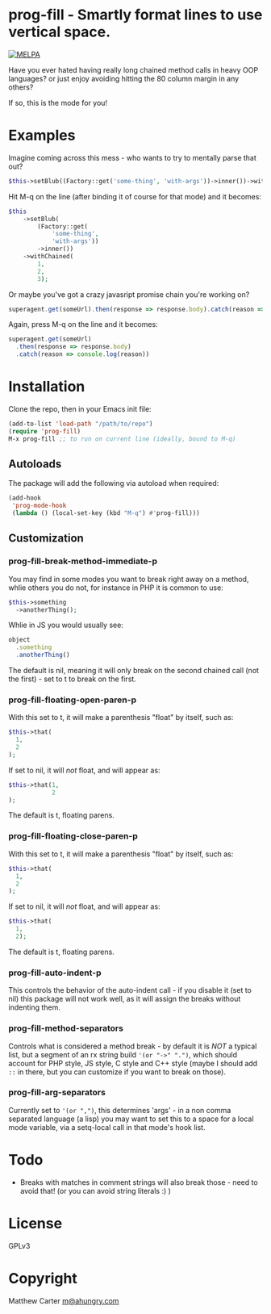 # prog-fill - Smartly format lines to use vertical space.

[![MELPA](http://melpa.org/packages/prog-fill-badge.svg)](http://melpa.org/#/prog-fill)

Have you ever hated having really long chained method calls in heavy
OOP languages?  or just enjoy avoiding hitting the 80 column margin in
any others?

If so, this is the mode for you!

# Examples

Imagine coming across this mess - who wants to try to mentally parse
that out?

```php
$this->setBlub((Factory::get('some-thing', 'with-args'))->inner())->withChained(1, 2, 3);
```
Hit M-q on the line (after binding it of course for that mode) and it
becomes:
```php
$this
    ->setBlub(
        (Factory::get(
            'some-thing',
            'with-args'))
        ->inner())
    ->withChained(
        1,
        2,
        3);
```

Or maybe you've got a crazy javasript promise chain you're working on?

```js
superagent.get(someUrl).then(response => response.body).catch(reason => console.log(reason))
```
Again, press M-q on the line and it becomes:
```js
superagent.get(someUrl)
  .then(response => response.body)
  .catch(reason => console.log(reason))

```


# Installation

Clone the repo, then in your Emacs init file:

```lisp
(add-to-list 'load-path "/path/to/repo")
(require 'prog-fill)
M-x prog-fill ;; to run on current line (ideally, bound to M-q)
```

## Autoloads

The package will add the following via autoload when required:

```lisp
(add-hook
 'prog-mode-hook
 (lambda () (local-set-key (kbd "M-q") #'prog-fill)))
 ```

## Customization

### prog-fill-break-method-immediate-p

You may find in some modes you want to break right away on a method,
whlie others you do not, for instance in PHP it is common to use:

```php
$this->something
  ->anotherThing();
```

Whlie in JS you would usually see:
```js
object
  .something
  .anotherThing()
```

The default is nil, meaning it will only break on the second chained
call (not the first) - set to t to break on the first.

### prog-fill-floating-open-paren-p

With this set to t, it will make a parenthesis "float" by itself, such
as:

```php
$this->that(
  1,
  2
);
```

If set to nil, it will *not* float, and will appear as:

```php
$this->that(1,
            2
);
```

The default is t, floating parens.

### prog-fill-floating-close-paren-p

With this set to t, it will make a parenthesis "float" by itself, such
as:

```php
$this->that(
  1,
  2
);
```

If set to nil, it will *not* float, and will appear as:

```php
$this->that(
  1,
  2);
```

The default is t, floating parens.

### prog-fill-auto-indent-p

This controls the behavior of the auto-indent call - if you disable it
(set to nil) this package will not work well, as it will assign the
breaks without indenting them.

### prog-fill-method-separators

Controls what is considered a method break - by default it is *NOT* a
typical list, but a segment of an rx string build `'(or "->" ".")`,
which should account for PHP style, JS style, C style and C++ style
(maybe I should add `::` in there, but you can customize if you want
to break on those).

### prog-fill-arg-separators

Currently set to `'(or ",")`, this determines 'args' - in a non comma
separated language (a lisp) you may want to set this to a space for a
local mode variable, via a setq-local call in that mode's hook list.

# Todo
- Breaks with matches in comment strings will also break those - need
  to avoid that!  (or you can avoid string literals :) )

# License

GPLv3

# Copyright

Matthew Carter <m@ahungry.com>
